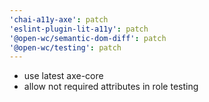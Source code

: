 ```yaml
---
'chai-a11y-axe': patch
'eslint-plugin-lit-a11y': patch
'@open-wc/semantic-dom-diff': patch
'@open-wc/testing': patch
---
```


- use latest axe-core
- allow not required attributes in role testing
